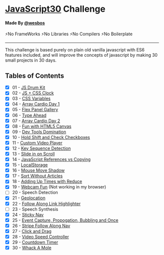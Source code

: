 # [JavaScript30](https://github.com/wesbos/JavaScript30) Challenge

#### Made By [@wesbos](https://github.com/wesbos)

⚡No FrameWorks ⚡No Libraries ⚡No Compilers ⚡No Boilerplate

<hr />

This challenge is based purely on plain old vanilla javascript with ES6 features included, and will improve the concepts of javascript by making 30 small projects in 30 days.

## Tables of Contents

- [x] 01 - [JS Drum Kit](01-JavaScript-Drum-Kit/index.html)
- [x] 02 - [JS + CSS Clock](02-JS-CSS-Clock/index.html)
- [x] 03 - [CSS Variables](03-CSS-Variables/index.html)
- [x] 04 - [Array Cardio Day 1](04-Array-Cardio-Day-1/index.html)
- [x] 05 - [Flex Panel Gallery](05-Flex-Panel-Gallery/index.html)
- [x] 06 - [Type Ahead](06-Type-Ahead/index.html)
- [x] 07 - [Array Cardio Day 2](07-Array-Cardio-Day-2/index.html)
- [x] 08 - [Fun with HTML5 Canvas](08-Fun-With-Html5-Canvas/index.html)
- [x] 09 - [Dev Tools Domination](09-Dev-Tools-Tricks/index.html)
- [x] 10 - [Hold Shift and Check Checkboxes](10-Hold-Shift-And-Checkboxes/index.html)
- [x] 11 - [Custom Video Player](11-Custom-Video-Player/index.html)
- [x] 12 - [Key Sequence Detection](12-Key-Sequence-Detection/index.html)
- [x] 13 - [Slide in on Scroll](13-Slide-In-On-Scroll/index.html)
- [x] 14 - [JavaScript References vs Copying](14-References-VS-Copying/index.html)
- [x] 15 - [LocalStorage](15-Local-Storage/index.html)
- [x] 16 - [Mouse Move Shadow](16-Mouse-Move-Shadow/index.html)
- [x] 17 - [Sort Without Articles](17-Sort-Without-Articles/index.html)
- [x] 18 - [Adding Up Times with Reduce](18-Adding-Up-Times-with-Reduce/index.html)
- [x] 19 - [Webcam Fun](19-Webcam-Fun/index.html) (Not working in my browser)
- [ ] 20 - Speech Detection
- [x] 21 - [Geolocation](21-Geolocation/index.html)
- [x] 22 - [Follow Along Link Highlighter](22-Follow-Along-Link-Highlighter/index.html)
- [ ] 23 - Speech Synthesis
- [x] 24 - [Sticky Nav](24-Sticky-Nav/index.html)
- [x] 25 - [Event Capture, Propogation, Bubbling and Once](25-EventListenerProperties/index.html)
- [x] 26 - [Stripe Follow Along Nav](26-Stripe-Follow-Along-Nav/index.html)
- [x] 27 - [Click and Drag](27-Click-and-Drag/index.html)
- [x] 28 - [Video Speed Controller](28-Video-Speed-Controller/index.html)
- [x] 29 - [Countdown Timer](29-Countdown-Timer/index.html)
- [x] 30 - [Whack A Mole](30-Whack-A-Mole/index.html)
